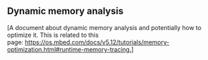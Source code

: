 ## Dynamic memory analysis

[A document about dynamic memory analysis and potentially how to optimize it. This is related to this page: https://os.mbed.com/docs/v5.12/tutorials/memory-optimization.html#runtime-memory-tracing.]
